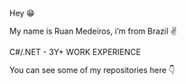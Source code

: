 
Hey 😁

My name is Ruan Medeiros, i’m from Brazil ✌️

C#/.NET - 3Y+ WORK EXPERIENCE

You can see some of my repositories here 👇

